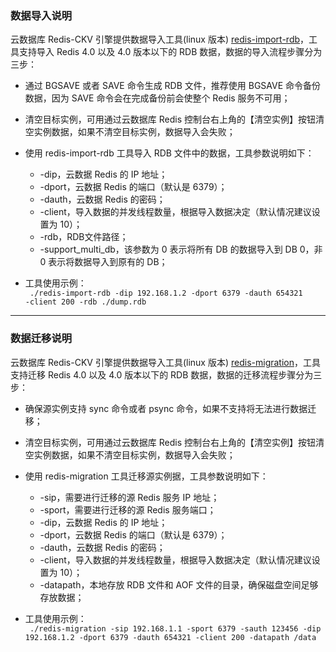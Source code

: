 

### 数据导入说明
云数据库 Redis-CKV 引擎提供数据导入工具(linux 版本) [redis-import-rdb](https://main.qcloudimg.com/raw/25498ce81e795a84640f7c0406220bc4)，工具支持导入 Redis 4.0 以及 4.0 版本以下的 RDB 数据，数据的导入流程步骤分为三步：

- 通过 BGSAVE 或者 SAVE 命令生成 RDB 文件，推荐使用 BGSAVE 命令备份数据，因为 SAVE 命令会在完成备份前会使整个 Redis 服务不可用；
- 清空目标实例，可用通过云数据库 Redis 控制台右上角的【清空实例】按钮清空实例数据，如果不清空目标实例，数据导入会失败；
- 使用 redis-import-rdb 工具导入 RDB 文件中的数据，工具参数说明如下：

    - -dip，云数据 Redis 的 IP 地址；
    - -dport，云数据 Redis 的端口（默认是 6379）；
    - -dauth，云数据 Redis 的密码；
    - -client，导入数据的并发线程数量，根据导入数据决定（默认情况建议设置为 10）；
    - -rdb，RDB文件路径；
    - -support_multi_db，该参数为 0 表示将所有 DB 的数据导入到 DB 0，非 0 表示将数据导入到原有的 DB；
    
    
- 工具使用示例：    
  <code>
   ./redis-import-rdb  -dip 192.168.1.2 -dport 6379 -dauth 654321 -client 200 -rdb ./dump.rdb
  </code>


----
### 数据迁移说明
云数据库 Redis-CKV 引擎提供数据导入工具(linux 版本) [redis-migration](https://main.qcloudimg.com/raw/dcb4e149f6caab319a084082c712a4b4)，工具支持迁移 Redis 4.0 以及 4.0 版本以下的 RDB 数据，数据的迁移流程步骤分为三步：
- 确保源实例支持 sync 命令或者 psync 命令，如果不支持将无法进行数据迁移；
- 清空目标实例，可用通过云数据库 Redis 控制台右上角的【清空实例】按钮清空实例数据，如果不清空目标实例，数据导入会失败；
- 使用 redis-migration 工具迁移源实例据，工具参数说明如下：
    
    - -sip，需要进行迁移的源 Redis 服务 IP 地址；
    - -sport，需要进行迁移的源 Redis 服务端口；
    - -dip，云数据 Redis 的 IP 地址；
    - -dport，云数据 Redis 的端口（默认是 6379）；
    - -dauth，云数据 Redis 的密码；
    - -client，导入数据的并发线程数量，根据导入数据决定（默认情况建议设置为 10）；
    - -datapath，本地存放 RDB 文件和 AOF 文件的目录，确保磁盘空间足够存放数据；
- 工具使用示例：    
  <code>
   ./redis-migration -sip 192.168.1.1 -sport 6379 -sauth 123456 -dip 192.168.1.2 -dport 6379 -dauth 654321 -client 200 -datapath /data 
  </code>
